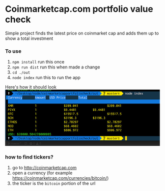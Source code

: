 # Coinmarketcap.com portfolio value check
Simple project finds the latest price on coinmarket cap and adds them up to show a total investment

### To use
1. `npm install`  run this once
2. `npm run dist`  run this when made a change 
3. `cd ./out`
4. `node index` run this to run the app

Here's how it should look
![Preview image](images/readme.jpg)

### how to find tickers?
1. go to http://coinmarketcap.com
2. open a currency (for example https://coinmarketcap.com/currencies/bitcoin/)
3. the ticker is the `bitcoin` portion of the url
